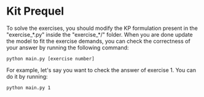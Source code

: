 # Kit Prequel

To solve the exercises, you should modify the KP formulation present in the "exercise_\*.py" inside the "exercise_\*/" folder.
When you are done update the model to fit the exercise demands, you can check the correctness of your answer by running the following command:

`python main.py [exercise number]`

For example, let's say you want to check the answer of exercise 1. You can do it by running: 

`python main.py 1`
